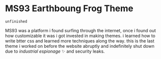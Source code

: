 # MS93 Earthboung Frog Theme <br> 

`unfinished`

MS93 was a platform i found surfing through the internet, once i found out how customizable it was i got invested in making themes. i learned how to write btter css and learned more techniques along the way. this is the last theme i worked on before the website abruptly and indefinitely shut down due to *industrial espionage* ✨ and security leaks.
